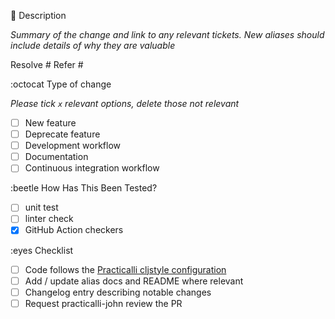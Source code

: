 📓 Description

_Summary of the change and link to any relevant tickets. New aliases should include details of why they are valuable_

Resolve #
Refer #

:octocat Type of change

_Please tick `x` relevant options, delete those not relevant_

- [ ] New feature
- [ ] Deprecate feature
- [ ] Development workflow
- [ ] Documentation
- [ ] Continuous integration workflow

:beetle How Has This Been Tested?

- [ ] unit test
- [ ] linter check
- [x] GitHub Action checkers

:eyes Checklist

- [ ] Code follows the [Practicalli cljstyle configuration](https://practical.li/clojure/clojure-cli/clojure-style/#cljstyle)
- [ ] Add / update alias docs and README where relevant
- [ ] Changelog entry describing notable changes
- [ ] Request practicalli-john review the PR
